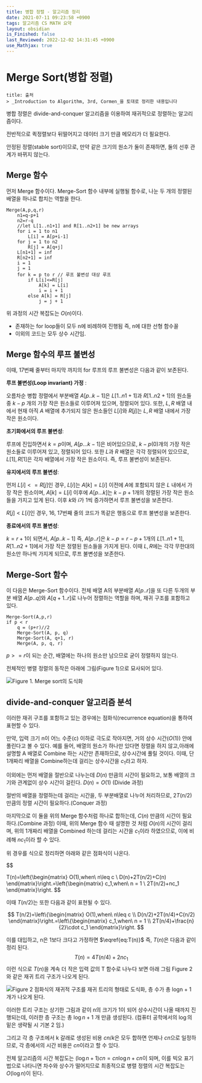 ```yaml
---
title: 병합 정렬 - 알고리즘 정리
date: 2021-07-11 09:23:58 +0900
tags: 알고리즘 CS MATH 요약
layout: obsidian
is_Finished: false
last_Reviewed: 2022-12-02 14:31:45 +0900
use_Mathjax: true
---
```

# Merge Sort(병합 정렬)

```ad-quote
title: 출처
> _Introduction to Algorithm, 3rd, Cormen_을 토대로 정리한 내용입니다
```

병합 정렬은 divide-and-conquer 알고리즘을 이용하여 재귀적으로 정렬하는 알고리즘이다.

전반적으로 퀵정렬보다 뒤떨어지고 데이터 크기 만큼 메모리가 더 필요한다.

안정된 정렬(stable sort)이므로, 만약 같은 크기의 원소가 둘이 존재하면, 둘의 선후 관계가 바뀌지 않는다.
  
## Merge 함수

먼저 Merge 함수이다. Merge-Sort 함수 내부에 실행될 함수로, 나눈 두 개의 정렬된 배열을 하나로 합치는 역할을 한다.

```pseudocode
Merge(A,p,q,r)
	n1=q-p+1
	n2=r-q
	//let L[1..n1+1] and R[1..n2+1] be new arrays
	for i = 1 to n1
	    L[i] = A[p+i-1]
	for j = 1 to n2
	    R[j] = A[q+j]
	L[n1+1] = inf
	R[n2+1] = inf
	i = 1
	j = 1
	for k = p to r // 루프 불변성 대상 루프
	    if L[i]<=R[j]
	        A[k] = L[i]
	        i = i + 1
	    else A[k] = R[j]
	        j = j + 1
```

위 과정의 시간 복잡도는 $O(n)$이다.

- 존재하는 for loop들이 모두 n에 비례하여 진행됨 즉, n에 대한 선형 함수꼴
- 이외의 코드는 모두 상수 시간임.

## Merge 함수의 루프 불변성

이때, 17번째 줄부터 마지막 까지의 for 루프의 루프 불변성은 다음과 같이 보존된다.

**루프 불변성(Loop invariant) 가정** :

오름차순 병합 정렬에서 부분배열 $A[p..k-1]$은 $L[1..n1+1]$과 $R[1..n2+1]$의 원소들 중 $k - p$ 개의 가장 작은 원소들로 이루어져 있으며, 정렬되어 있다. 또한, $L, R$ 배열 내에서 현재 아직 $A$ 배열에 추가되지 않은 원소들인 $L[i]$와 $R[j]$는 $L, R$ 배열 내에서 가장 작은 원소이다.

**초기화에서의 루프 불변성**:

루프에 진입하면서 $k = p$이며, $A[p...k-1]$은 비어있으므로, $k-p(0)$개의 가장 작은 원소들로 이루어져 있고, 정렬되어 있다. 또한 $L$과 $R$ 배열은 각각 정렬되어 있으므로, $L[1], R[1]$은 각자 배열에서 가장 작은 원소이다. 즉, 루프 불변성이 보존된다.

**유지에서의 루프 불변성**:

먼저 $L[i] <= R[j]$인 경우, $L[i]$는 $A[k] = L[i]$ 이전에 $A$에 포함되지 않은 $L$ 내에서 가장 작은 원소이며, $A[k] = L[i]$ 이후에 $A[p...k]$는 $k-p+1$개의 정렬된 가장 작은 원소들을 가지고 있게 된다. 이후 $k$와 $i$가 1씩 증가하면서 루프 불변성을 보존한다.

$R[j] < L[i]$인 경우, 16, 17번째 줄의 코드가 똑같은 행동으로 루프 불변성을 보존한다. 

**종료에서의 루프 불변성**:

$k = r + 1$이 되면서, $A[p..k-1]$ 즉, $A[p..r]$은 $k-p=r-p+1$개의 $L[1..n1+1], R[1..n2+1]$에서 가장 작은 정렬된 원소들을 가지게 된다. 이때 $L,R$에는 각각 무한대의 원소만 하나씩 가지게 되므로, 루프 불변성을 보존한다.

## Merge-Sort 함수

이 다음은 Merge-Sort 함수이다. 전체 배열 A의 부분배열 $A[p..r]$을 또 다른 두개의 부분 배열 $A[p..q]$와 $A[q+1..r]$로 나누어 정렬하는 역할을 하며, 재귀 구조를 포함하고 있다.

```pseudocode
Merge-Sort(A,p,r)
if p < r
    q = (p+r)//2
    Merge-Sort(A, p, q)
    Merge-Sort(A, q+1, r)
    Merge(A, p, q, r)
```

$p >= r$이 되는 순간, 배열에는 하나의 원소만 남으므로 굳이 정렬하지 않는다.

전체적인 병렬 정렬의 동작은 아래에 그림(Figure 1)으로 묘사되어 있다.

![Figure 1. Merge sort의 도식화](image-20211208195833885.png)

## divide-and-conquer 알고리즘 분석

이러한 재귀 구조를 포함하고 있는 경우에는 점화식(recurrence equation)을 통하여 표현할 수 있다.

만약, 입력 크기 n이 어느 수준(c) 이하로 극도로 작아지면, 거의 상수 시간($O(1)$) 안에 풀린다고 볼 수 있다. 예를 들어, 배열의 원소가 하나만 있다면 정렬을 하지 않고,아래에 설명할 A 배열로 Combine 하는 시간만 존재하므로, 상수시간에 풀릴 것이다. 이때, 단 1개짜리 배열을 Combine하는데 걸리는 상수시간을 $c_1$라고 하자. 

이외에는 먼저 배열을 절반으로 나누는데 $D(n)$ 만큼의 시간이 필요하고, 보통 배열의 크기와 관계없이 상수 시간이 걸린다. $D(n)=O(1)$ (Divide 과정)

 절반의 배열을 정렬하는데 걸리는 시간을, 두 부분배열로 나누어 처리하므로, $2T(n/2)$만큼의 정렬 시간이 필요하다.(Conquer 과정)

 마지막으로 이 둘을 위의 Merge 함수처럼 하나로 합하는데, $C(n)$ 만큼의 시간이 필요하다.(Combine 과정) 이때, 위의 Merge 함수 때 설명한 것 처럼 $O(n)$의 시간이 걸리며, 위의 1개짜리 배열을 Combined 하는데 걸리는 시간을 $c_1$이라 하였으므로, 이에 비례해 $nc_1$이라 할 수 있다. 

위 경우를 식으로 정리하면 아래와 같은 점화식이 나온다. 

$$

T(n)=\left\{\begin{matrix}
 O(1),when\ n\leq c
 \\
 D(n)+2T(n/2)+C(n) 
\end{matrix}\right.=\left\{\begin{matrix}
 c_1,when\ n = 1
 \\
 2T(n/2)+nc_1 
\end{matrix}\right.
$$

이때 $T(n/2)$는 또한 다음과 같이 표현될 수 있다.

$$
T(n/2)=\left\{\begin{matrix}
 O(1),when\ n\leq c
 \\
 D(n/2)+2T(n/4)+C(n/2) 
\end{matrix}\right.=\left\{\begin{matrix}
 c_1,when\ n = 1
 \\
 2T(n/4)+\frac{n}{2}\cdot c_1 
\end{matrix}\right.
$$

이를 대입하고, n은 1보다 크다고 가정하면  $\eqref{eq:T(n)}$ 즉, $T(n)$은 다음과 같이 정리 된다.
$$
T(n)=4T(n/4)+ 2nc_1
$$
 이런 식으로 $T(n)$을 계속 더 작은 입력 값의 T 함수로 나누다 보면 아래 그림 Figure 2와 같은 재귀 트리 구조가 나오게 된다.

![Figure 2 점화식의 재귀적 구조를 재귀 트리의 형태로 도식화, 층 수가 총 logn + 1 개가 나오게 된다.](image-20211208213934175.png)

이러한 트리 구조는 상기한 그림과 같이 n의 크기가 1이 되어 상수시간이 나올 때까지 진행되는데, 이러한 층 구조는 총 $\log n + 1$ 개 만큼 생성된다. (컴퓨터 공학에서의 $\log$의 밑은 생략될 시 기본 2 임.)

그리고 각 층 구조에서 k 갈래로 생성된 비용 $cn/k$은 모두 합하면 언제나 $cn$으로 일정하므로, 각 층에서의 시간 비용은 $cn$이라고 할 수 있다.

전체 알고리즘의 시간 복잡도는 $(\log n+1)cn = cn\log n + cn$이 되며, 이를 빅오 표기법으로 나타니면 차수와 상수가 떨어지므로 최종적으로 병렬 정렬의 시간 복잡도는 $O(\log n)$이 된다.
